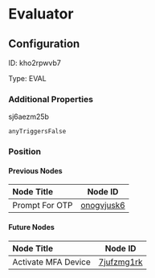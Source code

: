 # Evaluator
## Configuration
ID:  kho2rpwvb7

Type: EVAL 







### Additional Properties
sj6aezm25b
```string 
anyTriggersFalse
```





### Position

#### Previous Nodes
| Node Title | Node ID |
| :------------- | ------------ |
| Prompt For OTP | [onogvjusk6](./onogvjusk6.md) | 
 
 #### Future Nodes
| Node Title | Node ID |
| :------------- | ------------ |
| Activate MFA Device |[7jufzmg1rk](./7jufzmg1rk.md) | 